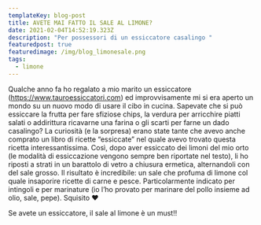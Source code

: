```yaml
---
templateKey: blog-post
title: AVETE MAI FATTO IL SALE AL LIMONE?
date: 2021-02-04T14:52:19.323Z
description: "Per possessori di un essiccatore casalingo "
featuredpost: true
featuredimage: /img/blog_limonesale.png
tags:
  - limone
---
```

Qualche anno fa ho regalato a mio marito un essiccatore (<https://www.tauroessiccatori.com>) ed improvvisamente mi si era aperto un mondo su un nuovo modo di usare il cibo in cucina.  Sapevate che si può essiccare la frutta per fare sfiziose chips, la verdura per arricchire piatti salati o addirittura ricavarne una farina o gli scarti per farne un dado casalingo?  La curiosità (e la sorpresa) erano state tante che avevo anche comprato un libro di ricette “essiccate” nel quale avevo trovato questa ricetta interessantissima.  Così, dopo aver essiccato dei limoni del mio orto (le modalità di essiccazione vengono sempre ben riportate nel testo), li ho riposti a strati in un barattolo di vetro a chiusura ermetica, alternandoli con del sale grosso.  Il risultato è incredibile: un sale che profuma di limone col quale insaporire ricette di carne e pesce.  Particolarmente indicato per intingoli e per marinature (io l’ho provato per marinare del pollo insieme ad olio, sale, pepe). Squisito ❤️

Se avete un essiccatore, il sale al limone è un must!!
